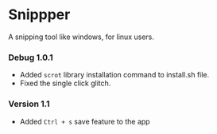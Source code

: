 # Snippper
A snipping tool like windows, for linux users. 

### Debug 1.0.1
- Added `scrot` library installation command to install.sh file.
- Fixed the single click glitch.

### Version 1.1
- Added `Ctrl + s` save feature to the app
